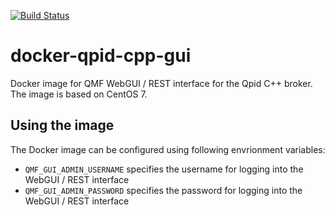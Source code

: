 [![Build Status](https://travis-ci.org/scholzj/docker-qpid-cpp-gui.svg?branch=master)](https://travis-ci.org/scholzj/docker-qpid-cpp-gui)

# docker-qpid-cpp-gui

Docker image for QMF WebGUI / REST interface for the Qpid C++ broker. The image is based on CentOS 7.

## Using the image

The Docker image can be configured using following envrionment variables:
- `QMF_GUI_ADMIN_USERNAME` specifies the username for logging into the WebGUI / REST interface
- `QMF_GUI_ADMIN_PASSWORD` specifies the password for logging into the WebGUI / REST interface
